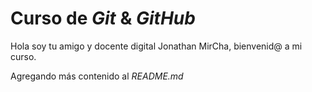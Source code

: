 # Curso de _Git_ & _GitHub_

Hola soy tu amigo y docente digital Jonathan MirCha, bienvenid@ a mi curso.

Agregando más contenido al _README.md_
